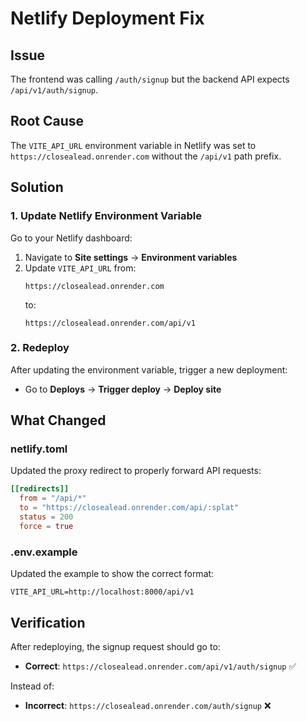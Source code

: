 # Netlify Deployment Fix

## Issue
The frontend was calling `/auth/signup` but the backend API expects `/api/v1/auth/signup`.

## Root Cause
The `VITE_API_URL` environment variable in Netlify was set to `https://closealead.onrender.com` without the `/api/v1` path prefix.

## Solution

### 1. Update Netlify Environment Variable
Go to your Netlify dashboard:
1. Navigate to **Site settings** → **Environment variables**
2. Update `VITE_API_URL` from:
   ```
   https://closealead.onrender.com
   ```
   to:
   ```
   https://closealead.onrender.com/api/v1
   ```

### 2. Redeploy
After updating the environment variable, trigger a new deployment:
- Go to **Deploys** → **Trigger deploy** → **Deploy site**

## What Changed

### netlify.toml
Updated the proxy redirect to properly forward API requests:
```toml
[[redirects]]
  from = "/api/*"
  to = "https://closealead.onrender.com/api/:splat"
  status = 200
  force = true
```

### .env.example
Updated the example to show the correct format:
```
VITE_API_URL=http://localhost:8000/api/v1
```

## Verification
After redeploying, the signup request should go to:
- **Correct**: `https://closealead.onrender.com/api/v1/auth/signup` ✅

Instead of:
- **Incorrect**: `https://closealead.onrender.com/auth/signup` ❌

